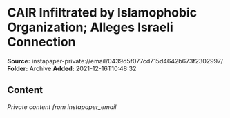 # CAIR Infiltrated by Islamophobic Organization; Alleges Israeli Connection

**Source:** instapaper-private://email/0439d5f077cd715d4642b673f2302997/
**Folder:** Archive
**Added:** 2021-12-16T10:48:32




## Content
*Private content from instapaper_email*
